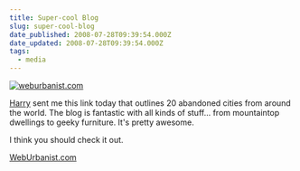 ```yaml
---
title: Super-cool Blog
slug: super-cool-blog
date_published: 2008-07-28T09:39:54.000Z
date_updated: 2008-07-28T09:39:54.000Z
tags:
  - media
---
```


[![weburbanist.com](http://weburbanist.comjoel.thegoodmanblog.com/wp-content/uploads/2008/07/abandoned-jul08-main.jpg)](http://weburbanist.com/2008/07/27/abandoned-buildings-property-and-other-places/)

[Harry](http://mynameisharry.tumblr.com/) sent me this link today that outlines 20 abandoned cities from around the world. The blog is fantastic with all kinds of stuff... from mountaintop dwellings to geeky furniture. It's pretty awesome.

I think you should check it out.

[WebUrbanist.com](http://weburbanist.com/)
